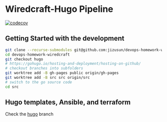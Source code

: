 # Wiredcraft-Hugo Pipeline

[![codecov](https://codecov.io/gh/jizusun/devops-homework-wiredcraft/branch/src/graph/badge.svg?token=N0R6ZOVKJ2)](https://codecov.io/gh/jizusun/devops-homework-wiredcraft)

## Getting Started with the development

```sh
git clone --recurse-submodules git@github.com:jizusun/devops-homework-wiredcraft.git
cd devops-homework-wiredcraft
git checkout hugo
# https://gohugo.io/hosting-and-deployment/hosting-on-github/
# checkout branches into subfolders
git worktree add -B gh-pages public origin/gh-pages
git worktree add -B src src origin/src
# switch to the go source code
cd src
```

## Hugo templates, Ansible, and terraform

Check the [hugo](https://github.com/jizusun/devops-homework-wiredcraft/tree/hugo) branch
